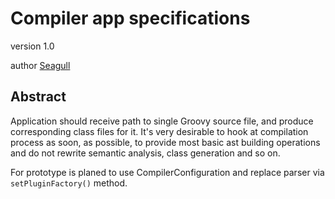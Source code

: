 # Compiler app specifications
version 1.0

author [Seagull](mailto:xSeagullx@gmail.com)

## Abstract

Application should receive path to single Groovy source file, and produce corresponding class files for it.
It's very desirable to hook at compilation process as soon, as possible, to provide most basic ast building operations and do not rewrite semantic analysis, class generation and so on.

For prototype is planed to use CompilerConfiguration and replace parser via `setPluginFactory()` method.

